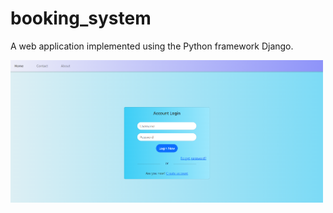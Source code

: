 # booking_system

A web application implemented using the Python framework Django.


<img src="pages\login.png" width="500">